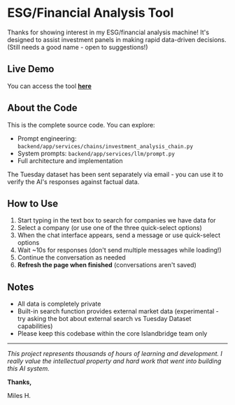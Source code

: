# ESG/Financial Analysis Tool

Thanks for showing interest in my ESG/financial analysis machine! It's designed to assist investment panels in making rapid data-driven decisions. (Still needs a good name - open to suggestions!)

## Live Demo

You can access the tool **[here](https://miles-ibcapital.up.railway.app/)**

## About the Code

This is the complete source code. You can explore:

- Prompt engineering: `backend/app/services/chains/investment_analysis_chain.py`
- System prompts: `backend/app/services/llm/prompt.py`
- Full architecture and implementation

The Tuesday dataset has been sent separately via email - you can use it to verify the AI's responses against factual data.

## How to Use

1. Start typing in the text box to search for companies we have data for
2. Select a company (or use one of the three quick-select options)
3. When the chat interface appears, send a message or use quick-select options
4. Wait ~10s for responses (don't send multiple messages while loading!)
5. Continue the conversation as needed
6. **Refresh the page when finished** (conversations aren't saved)

## Notes

- All data is completely private
- Built-in search function provides external market data (experimental - try asking the bot about external search vs Tuesday Dataset capabilities)
- Please keep this codebase within the core Islandbridge team only

---

_This project represents thousands of hours of learning and development. I really value the intellectual property and hard work that went into building this AI system._

**Thanks,**

Miles H.
